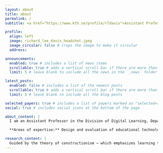 ```yaml
---
layout: about
title: about
permalink: /
subtitle: <a href="https://www.kth.se/profile/rldavis">Assistant Professor in the Division of Digital Learning, KTH Royal Institute of Technology, Stockholm, Sweden</a>

profile:
  align: left
  image: richard_lee_davis_headshot.jpeg
  image_circular: false # crops the image to make it circular
  address:

announcements:
  enabled: true # includes a list of news items
  scrollable: true # adds a vertical scroll bar if there are more than 3 news items
  limit: 5 # leave blank to include all the news in the `_news` folder

latest_posts:
  enabled: false # includes a list of the newest posts
  scrollable: true # adds a vertical scroll bar if there are more than 3 new posts items
  limit: 3 # leave blank to include all the blog posts

selected_papers: true # includes a list of papers marked as "selected={true}"
social: true # includes social icons at the bottom of the page

about_content: |
  I am an Assistant Professor in the Division of Digital Learning, Department of Learning in Engineering Sciences at KTH Royal Institute of Technology. I hold a PhD in Learning Sciences and Technology Design and an MSc in Computer Science (AI/HCI) from Stanford University, where I worked at the intersection of education and technology. After my time at Stanford, I completed a post-doctoral fellowship in Computer Science at the Swiss Federal Institute of Technology Lausanne (EPFL) under Pierre Dillenbourg. At EPFL I also served as the co-executive director of the ETH-EPFL Joint Doctoral Program in the Learning Sciences (JDPLS).

  **Areas of expertise:** Design and evaluation of educational technologies · Human-Computer Interaction · AI/ML in education and learning analytics · STEM education · Experiential Education

research_content: |
  Guided by the theory of constructionism — which emphasizes learning through creating personally meaningful artefacts — my research focuses on designing, implementing, and evaluating educational tools that expand the possibilities of "learning by making" to new topics and domains. I incorporate cutting-edge technologies such as artificial intelligence (AI), digital fabrication, haptic feedback, computational crafting, and virtual/augmented reality (XR) into these tools. My work has been recognized with the Stanford Interdisciplinary Graduate Fellowship, best-paper awards at major conferences, and several grants supporting innovative AI tools for creativity and problem-solving in education.
---
```

